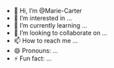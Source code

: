 - 👋 Hi, I’m @Marie-Carter
- 👀 I’m interested in ...
- 🌱 I’m currently learning ...
- 💞️ I’m looking to collaborate on ...
- 📫 How to reach me ...
- 😄 Pronouns: ...
- ⚡ Fun fact: ...

<!---
Marie-Carter/Marie-Carter is a ✨ special ✨ repository because its `README.md` (this file) appears on your GitHub profile.
You can click the Preview link to take a look at your changes.
--->
